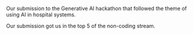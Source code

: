 Our submission to the Generative AI hackathon that followed the theme of using AI in hospital systems. 

Our submission got us in the top 5 of the non-coding stream.

